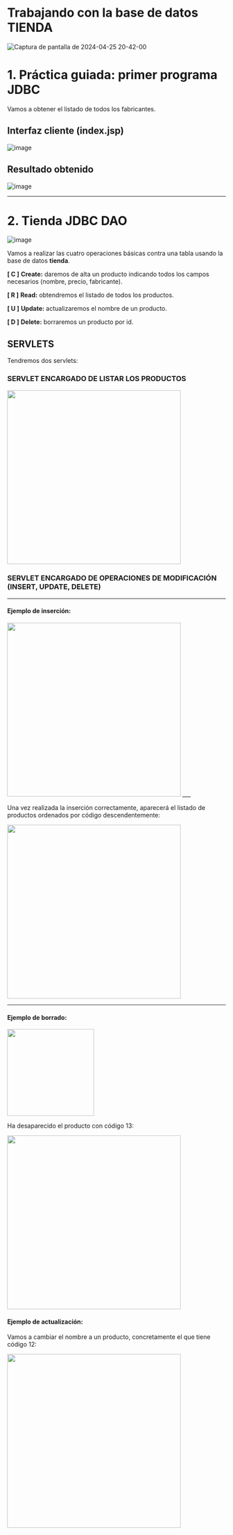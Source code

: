 # Trabajando con la base de datos TIENDA

![Captura de pantalla de 2024-04-25 20-42-00](https://github.com/profeMelola/Programacion-08-2023-24/assets/91023374/aa73fee6-f328-4082-84f6-708f6929ad9e)

# 1. Práctica guiada: primer programa JDBC

Vamos a obtener el listado de todos los fabricantes.

## Interfaz cliente (index.jsp)

![image](https://github.com/profeMelola/Programacion-08-2023-24/assets/91023374/fbd696c8-78d3-4d16-92d0-fb2e122fde24)

## Resultado obtenido

![image](https://github.com/profeMelola/Programacion-08-2023-24/assets/91023374/9d6af45a-f960-4423-b07d-5368d066c8c7)

___

# 2. Tienda JDBC DAO

![image](https://github.com/profeMelola/Programacion-08-2023-24/assets/91023374/79b85a89-84e3-4059-89af-7eac50fbb1c6)

Vamos a realizar las cuatro operaciones básicas contra una tabla usando la base de datos **tienda**.

**[ C ]** **Create:** daremos de alta un producto indicando todos los campos necesarios (nombre, precio, fabricante).

**[ R ]** **Read:** obtendremos el listado de todos los productos.

**[ U ]** **Update:** actualizaremos el nombre de un producto.

**[ D ]** **Delete:** borraremos un producto por id.

## SERVLETS
Tendremos dos servlets:

### SERVLET ENCARGADO DE LISTAR LOS PRODUCTOS

<img src="https://github.com/profeMelola/Programacion-08-2023-24/assets/91023374/bf0d0086-3648-46ae-9610-d52e56191b0f" height="400px"/>

### SERVLET ENCARGADO DE OPERACIONES DE MODIFICACIÓN (INSERT, UPDATE, DELETE)

___

#### Ejemplo de inserción:

<img src="https://github.com/profeMelola/Programacion-08-2023-24/assets/91023374/6b7f09ef-6c2f-419c-9a3b-567f460c8f47" height="400px"/>
___

Una vez realizada la inserción correctamente, aparecerá el listado de productos ordenados por código descendentemente:

<img src="https://github.com/profeMelola/Programacion-08-2023-24/assets/91023374/f4edf22d-5017-4d17-88bb-593dcba159e4" height="400px"/>

___

#### Ejemplo de borrado:

<img src="https://github.com/profeMelola/Programacion-08-2023-24/assets/91023374/59e3ff37-6fdb-442e-b9ed-78c39f151f26" height="200px"/>

Ha desaparecido el producto con código 13:

<img src="https://github.com/profeMelola/Programacion-08-2023-24/assets/91023374/23c7ff4b-322e-4c6a-a06f-4939aca119b1" height="400px"/>

#### Ejemplo de actualización:

Vamos a cambiar el nombre a un producto, concretamente el que tiene código 12:

<img src="https://github.com/profeMelola/Programacion-08-2023-24/assets/91023374/39603387-0d51-4105-b0ee-e1059ae5af83" height="400px"/>









